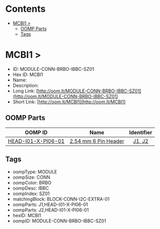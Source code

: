 



Contents
========

* [MCBI1 > ](#mcbi1--)
	* [OOMP Parts](#oomp-parts)
	* [Tags](#tags)

# MCBI1 > 

- ID: MODULE-CONN-BRBO-IBBC-SZ01
- Hex ID: MCBI1
- Name: 
- Description: 
- Long Link: [http://oom.lt/MODULE-CONN-BRBO-IBBC-SZ01](http://oom.lt/MODULE-CONN-BRBO-IBBC-SZ01)
- Short Link: [http://oom.lt/MCBI1](http://oom.lt/MCBI1)

## OOMP Parts
  

|OOMP ID|Name|Identifier|
| :---: | :---: | :---: |
|[HEAD-I01-X-PI06-01](https://github.com/oomlout/oomlout_OOMP_parts/tree/main/HEAD-I01-X-PI06-01/)|[2.54 mm 6 Pin Header](https://github.com/oomlout/oomlout_OOMP_parts/tree/main/HEAD-I01-X-PI06-01/)|[J1, J2](https://github.com/oomlout/oomlout_OOMP_parts/tree/main/HEAD-I01-X-PI06-01/)|

## Tags

- oompType: MODULE
- oompSize: CONN
- oompColor: BRBO
- oompDesc: IBBC
- oompIndex: SZ01
- matchingBlock: BLOCK-CONN-I2C-EXTRA-01
- oompParts: J1,HEAD-I01-X-PI06-01
- oompParts: J2,HEAD-I01-X-PI06-01
- hexID: MCBI1
- oompID: MODULE-CONN-BRBO-IBBC-SZ01
